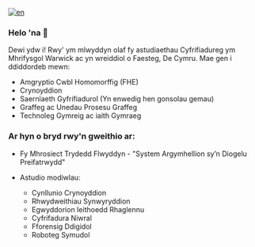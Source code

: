 [![en](https://img.shields.io/badge/lang-en-green
)](https://github.com/dewigjones/dewigjones/blob/main/README.md)
### Helo 'na 👋
Dewi ydw i! Rwy' ym mlwyddyn olaf fy astudiaethau  Cyfrifiadureg ym Mhrifysgol Warwick ac yn wreiddiol o Faesteg, De Cymru. Mae gen i ddiddordeb mewn:
 * Amgryptio Cwbl Homomorffig (FHE) 
 * Crynoyddion
 * Saernïaeth Gyfrifiadurol (Yn enwedig hen gonsolau gemau)
 * Graffeg ac Unedau Prosesu Graffeg
 * Technoleg Gymreig ac iaith Gymraeg

### Ar hyn o bryd rwy'n gweithio ar: 
* Fy Mhrosiect Trydedd Flwyddyn - "System  Argymhellion sy’n Diogelu Preifatrwydd"

* Astudio modiwlau:
    * Cynllunio Crynoyddion
    * Rhwydweithiau Synwyryddion 
    * Egwyddorion Ieithoedd Rhaglennu
    * Cyfrifadura Niwral
    * Fforensig Ddigidol
    * Roboteg Symudol
